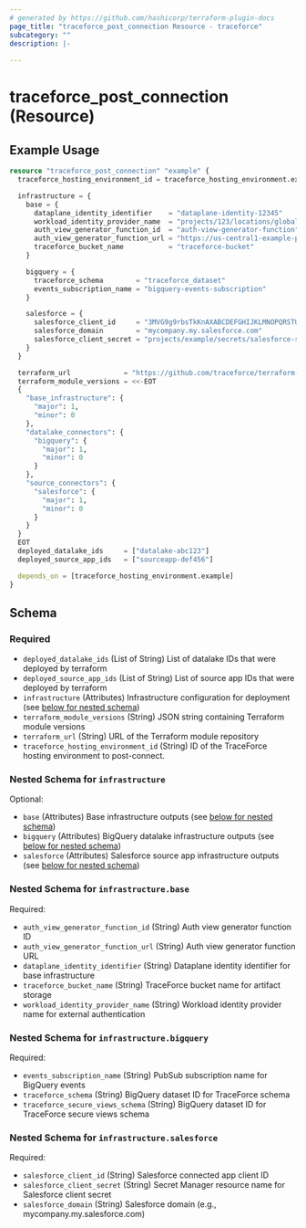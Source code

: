```yaml
---
# generated by https://github.com/hashicorp/terraform-plugin-docs
page_title: "traceforce_post_connection Resource - traceforce"
subcategory: ""
description: |-
  
---
```


# traceforce_post_connection (Resource)



## Example Usage

```terraform
resource "traceforce_post_connection" "example" {
  traceforce_hosting_environment_id = traceforce_hosting_environment.example.id

  infrastructure = {
    base = {
      dataplane_identity_identifier    = "dataplane-identity-12345"
      workload_identity_provider_name  = "projects/123/locations/global/workloadIdentityPools/traceforce-pool/providers/control-plane-aws"
      auth_view_generator_function_id  = "auth-view-generator-function"
      auth_view_generator_function_url = "https://us-central1-example-project.cloudfunctions.net/auth-view-generator"
      traceforce_bucket_name           = "traceforce-bucket"
    }

    bigquery = {
      traceforce_schema        = "traceforce_dataset"
      events_subscription_name = "bigquery-events-subscription"
    }

    salesforce = {
      salesforce_client_id     = "3MVG9g9rbsTkKnAXABCDEFGHIJKLMNOPQRSTUVWXYZ"
      salesforce_domain        = "mycompany.my.salesforce.com"
      salesforce_client_secret = "projects/example/secrets/salesforce-secret/versions/latest"
    }
  }

  terraform_url             = "https://github.com/traceforce/terraform-modules"
  terraform_module_versions = <<-EOT
  {
    "base_infrastructure": {
      "major": 1,
      "minor": 0
    },
    "datalake_connectors": {
      "bigquery": {
        "major": 1,
        "minor": 0
      }
    },
    "source_connectors": {
      "salesforce": {
        "major": 1,
        "minor": 0
      }
    }
  }
  EOT
  deployed_datalake_ids     = ["datalake-abc123"]
  deployed_source_app_ids   = ["sourceapp-def456"]

  depends_on = [traceforce_hosting_environment.example]
}
```

<!-- schema generated by tfplugindocs -->
## Schema

### Required

- `deployed_datalake_ids` (List of String) List of datalake IDs that were deployed by terraform
- `deployed_source_app_ids` (List of String) List of source app IDs that were deployed by terraform
- `infrastructure` (Attributes) Infrastructure configuration for deployment (see [below for nested schema](#nestedatt--infrastructure))
- `terraform_module_versions` (String) JSON string containing Terraform module versions
- `terraform_url` (String) URL of the Terraform module repository
- `traceforce_hosting_environment_id` (String) ID of the TraceForce hosting environment to post-connect.

<a id="nestedatt--infrastructure"></a>
### Nested Schema for `infrastructure`

Optional:

- `base` (Attributes) Base infrastructure outputs (see [below for nested schema](#nestedatt--infrastructure--base))
- `bigquery` (Attributes) BigQuery datalake infrastructure outputs (see [below for nested schema](#nestedatt--infrastructure--bigquery))
- `salesforce` (Attributes) Salesforce source app infrastructure outputs (see [below for nested schema](#nestedatt--infrastructure--salesforce))

<a id="nestedatt--infrastructure--base"></a>
### Nested Schema for `infrastructure.base`

Required:

- `auth_view_generator_function_id` (String) Auth view generator function ID
- `auth_view_generator_function_url` (String) Auth view generator function URL
- `dataplane_identity_identifier` (String) Dataplane identity identifier for base infrastructure
- `traceforce_bucket_name` (String) TraceForce bucket name for artifact storage
- `workload_identity_provider_name` (String) Workload identity provider name for external authentication


<a id="nestedatt--infrastructure--bigquery"></a>
### Nested Schema for `infrastructure.bigquery`

Required:

- `events_subscription_name` (String) PubSub subscription name for BigQuery events
- `traceforce_schema` (String) BigQuery dataset ID for TraceForce schema
- `traceforce_secure_views_schema` (String) BigQuery dataset ID for TraceForce secure views schema


<a id="nestedatt--infrastructure--salesforce"></a>
### Nested Schema for `infrastructure.salesforce`

Required:

- `salesforce_client_id` (String) Salesforce connected app client ID
- `salesforce_client_secret` (String) Secret Manager resource name for Salesforce client secret
- `salesforce_domain` (String) Salesforce domain (e.g., mycompany.my.salesforce.com)
